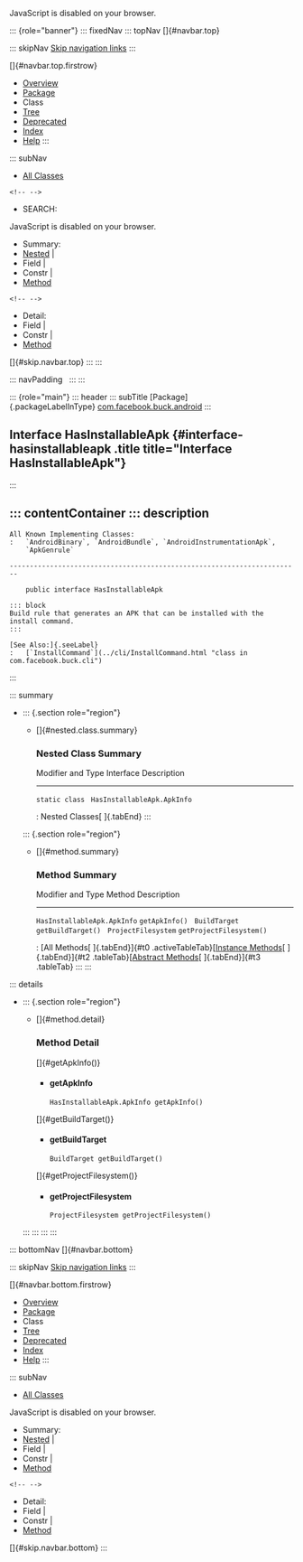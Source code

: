 <div>

JavaScript is disabled on your browser.

</div>

::: {role="banner"}
::: fixedNav
::: topNav
[]{#navbar.top}

::: skipNav
[Skip navigation links](#skip.navbar.top "Skip navigation links")
:::

[]{#navbar.top.firstrow}

-   [Overview](../../../../index.html)
-   [Package](package-summary.html)
-   Class
-   [Tree](package-tree.html)
-   [Deprecated](../../../../deprecated-list.html)
-   [Index](../../../../index-all.html)
-   [Help](../../../../help-doc.html)
:::

::: subNav
-   [All Classes](../../../../allclasses.html)

```{=html}
<!-- -->
```
-   SEARCH:

<div>

<div>

JavaScript is disabled on your browser.

</div>

</div>

<div>

-   Summary: 
-   [Nested](#nested.class.summary) \| 
-   Field \| 
-   Constr \| 
-   [Method](#method.summary)

```{=html}
<!-- -->
```
-   Detail: 
-   Field \| 
-   Constr \| 
-   [Method](#method.detail)

</div>

[]{#skip.navbar.top}
:::
:::

::: navPadding
 
:::
:::

::: {role="main"}
::: header
::: subTitle
[Package]{.packageLabelInType} [com.facebook.buck.android](package-summary.html)
:::

## Interface HasInstallableApk {#interface-hasinstallableapk .title title="Interface HasInstallableApk"}
:::

::: contentContainer
::: description
-   

    All Known Implementing Classes:
    :   `AndroidBinary`, `AndroidBundle`, `AndroidInstrumentationApk`,
        `ApkGenrule`

    ------------------------------------------------------------------------

        public interface HasInstallableApk

    ::: block
    Build rule that generates an APK that can be installed with the
    install command.
    :::

    [See Also:]{.seeLabel}
    :   [`InstallCommand`](../cli/InstallCommand.html "class in com.facebook.buck.cli")
:::

::: summary
-   ::: {.section role="region"}
    -   []{#nested.class.summary}

        ### Nested Class Summary

          Modifier and Type   Interface                     Description
          ------------------- ----------------------------- -------------
          `static class `     `HasInstallableApk.ApkInfo`    

          : Nested Classes[ ]{.tabEnd}
    :::

    ::: {.section role="region"}
    -   []{#method.summary}

        ### Method Summary

          Modifier and Type             Method                     Description
          ----------------------------- -------------------------- -------------
          `HasInstallableApk.ApkInfo`   `getApkInfo()`              
          `BuildTarget`                 `getBuildTarget()`          
          `ProjectFilesystem`           `getProjectFilesystem()`    

          : [All Methods[ ]{.tabEnd}]{#t0 .activeTableTab}[[Instance
          Methods](javascript:show(2);)[ ]{.tabEnd}]{#t2
          .tableTab}[[Abstract
          Methods](javascript:show(4);)[ ]{.tabEnd}]{#t3 .tableTab}
    :::
:::

::: details
-   ::: {.section role="region"}
    -   []{#method.detail}

        ### Method Detail

        []{#getApkInfo()}

        -   #### getApkInfo

            ``` methodSignature
            HasInstallableApk.ApkInfo getApkInfo()
            ```

        []{#getBuildTarget()}

        -   #### getBuildTarget

            ``` methodSignature
            BuildTarget getBuildTarget()
            ```

        []{#getProjectFilesystem()}

        -   #### getProjectFilesystem

            ``` methodSignature
            ProjectFilesystem getProjectFilesystem()
            ```
    :::
:::
:::
:::

::: bottomNav
[]{#navbar.bottom}

::: skipNav
[Skip navigation links](#skip.navbar.bottom "Skip navigation links")
:::

[]{#navbar.bottom.firstrow}

-   [Overview](../../../../index.html)
-   [Package](package-summary.html)
-   Class
-   [Tree](package-tree.html)
-   [Deprecated](../../../../deprecated-list.html)
-   [Index](../../../../index-all.html)
-   [Help](../../../../help-doc.html)
:::

::: subNav
-   [All Classes](../../../../allclasses.html)

<div>

<div>

JavaScript is disabled on your browser.

</div>

</div>

<div>

-   Summary: 
-   [Nested](#nested.class.summary) \| 
-   Field \| 
-   Constr \| 
-   [Method](#method.summary)

```{=html}
<!-- -->
```
-   Detail: 
-   Field \| 
-   Constr \| 
-   [Method](#method.detail)

</div>

[]{#skip.navbar.bottom}
:::
